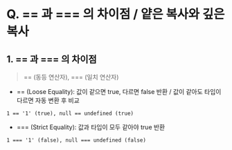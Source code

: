 # Q. == 과 === 의 차이점 / 얕은 복사와 깊은 복사

## 1. == 과 === 의 차이점

> == (동등 연산자), === (일치 연산자)

* == (Loose Equality): 값이 같으면 true, 다르면 false 반환 / 값이 같아도 타입이 다르면 자동 변환 후 비교

```
1 == '1' (true), null == undefined (true)
```
* === (Strict Equality): 값과 타입이 모두 같아야 true 반환
```
1 === '1' (false), null === undefined (false)
```
